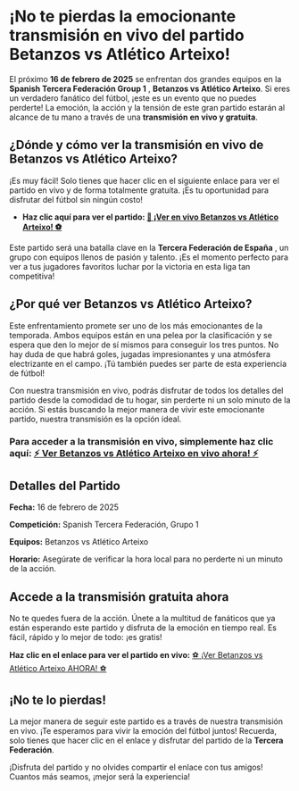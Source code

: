 # ¡No te pierdas la emocionante transmisión en vivo del partido Betanzos vs Atlético Arteixo!

El próximo **16 de febrero de 2025** se enfrentan dos grandes equipos en la **Spanish Tercera Federación Group 1** , **Betanzos vs Atlético Arteixo**. Si eres un verdadero fanático del fútbol, ¡este es un evento que no puedes perderte! La emoción, la acción y la tensión de este gran partido estarán al alcance de tu mano a través de una **transmisión en vivo y gratuita**.

## ¿Dónde y cómo ver la transmisión en vivo de Betanzos vs Atlético Arteixo?

¡Es muy fácil! Solo tienes que hacer clic en el siguiente enlace para ver el partido en vivo y de forma totalmente gratuita. ¡Es tu oportunidad para disfrutar del fútbol sin ningún costo!

- **Haz clic aquí para ver el partido: [🔴 ¡Ver en vivo Betanzos vs Atlético Arteixo! ⚽](https://tinyurl.com/livestreamfreeo?st=Betanzos+vs+Atl%C3%A9tico+Arteixo&si=gh)**

Este partido será una batalla clave en la **Tercera Federación de España** , un grupo con equipos llenos de pasión y talento. ¡Es el momento perfecto para ver a tus jugadores favoritos luchar por la victoria en esta liga tan competitiva!

## ¿Por qué ver Betanzos vs Atlético Arteixo?

Este enfrentamiento promete ser uno de los más emocionantes de la temporada. Ambos equipos están en una pelea por la clasificación y se espera que den lo mejor de sí mismos para conseguir los tres puntos. No hay duda de que habrá goles, jugadas impresionantes y una atmósfera electrizante en el campo. ¡Tú también puedes ser parte de esta experiencia de fútbol!

Con nuestra transmisión en vivo, podrás disfrutar de todos los detalles del partido desde la comodidad de tu hogar, sin perderte ni un solo minuto de la acción. Si estás buscando la mejor manera de vivir este emocionante partido, nuestra transmisión es la opción ideal.

### Para acceder a la transmisión en vivo, simplemente haz clic aquí: [⚡ Ver Betanzos vs Atlético Arteixo en vivo ahora! ⚡](https://tinyurl.com/livestreamfreeo?st=Betanzos+vs+Atl%C3%A9tico+Arteixo&si=gh)

## Detalles del Partido

**Fecha:** 16 de febrero de 2025

**Competición:** Spanish Tercera Federación, Grupo 1

**Equipos:** Betanzos vs Atlético Arteixo

**Horario:** Asegúrate de verificar la hora local para no perderte ni un minuto de la acción.

## Accede a la transmisión gratuita ahora

No te quedes fuera de la acción. Únete a la multitud de fanáticos que ya están esperando este partido y disfruta de la emoción en tiempo real. Es fácil, rápido y lo mejor de todo: ¡es gratis!

**Haz clic en el enlace para ver el partido en vivo:** [⚽ ¡Ver Betanzos vs Atlético Arteixo AHORA! ⚽](https://tinyurl.com/livestreamfreeo?st=Betanzos+vs+Atl%C3%A9tico+Arteixo&si=gh)

## ¡No te lo pierdas!

La mejor manera de seguir este partido es a través de nuestra transmisión en vivo. ¡Te esperamos para vivir la emoción del fútbol juntos! Recuerda, solo tienes que hacer clic en el enlace y disfrutar del partido de la **Tercera Federación**.

¡Disfruta del partido y no olvides compartir el enlace con tus amigos! Cuantos más seamos, ¡mejor será la experiencia!
